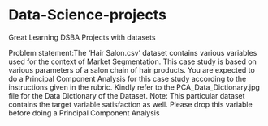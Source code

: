# Data-Science-projects
Great Learning DSBA Projects with datasets

Problem statement:The ‘Hair Salon.csv’ dataset contains various variables used for the
context of Market Segmentation. This case study is based on various parameters of a salon
chain of hair products. You are expected to do a Principal Component Analysis for this case
study according to the instructions given in the rubric. Kindly refer to
the PCA_Data_Dictionary.jpg file for the Data Dictionary of the Dataset.
Note: This particular dataset contains the target variable satisfaction as well. Please drop
this variable before doing a Principal Component Analysis
